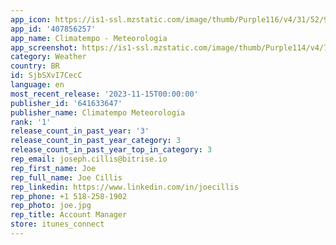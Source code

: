 ```yaml
---
app_icon: https://is1-ssl.mzstatic.com/image/thumb/Purple116/v4/31/52/9e/31529ec1-085d-45fd-50f0-6df008834983/AppIcon-0-0-1x_U007emarketing-0-10-0-0-85-220.png/1024x1024bb.png
app_id: '407856257'
app_name: Climatempo - Meteorologia
app_screenshot: https://is1-ssl.mzstatic.com/image/thumb/Purple114/v4/7e/5b/60/7e5b6093-c8f5-3bff-22f7-01a967ba414e/8a72f1ee-955a-47db-aea9-95ec0df4e0d9_Climatempo-APP-6-8-Apple_01.jpg/1242x2688bb.png
category: Weather
country: BR
id: SjbSXvI7CecC
language: en
most_recent_release: '2023-11-15T00:00:00'
publisher_id: '641633647'
publisher_name: Climatempo Meteorologia
rank: '1'
release_count_in_past_year: '3'
release_count_in_past_year_category: 3
release_count_in_past_year_top_in_category: 3
rep_email: joseph.cillis@bitrise.io
rep_first_name: Joe
rep_full_name: Joe Cillis
rep_linkedin: https://www.linkedin.com/in/joecillis
rep_phone: +1 518-258-1902
rep_photo: joe.jpg
rep_title: Account Manager
store: itunes_connect
---
```


